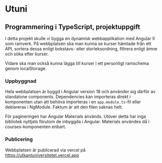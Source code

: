 # Utuni

## Programmering i TypeScript, projektuppgift

I detta projekt skulle vi bygga en dynamisk webbapplikation med Angular II som ramverk. På webbplatsen ska man kunna se kurser hämtade från ett API, sortera dessa enligt bokstavs- eller storleksordning, filtrera enligt ämne och söka efter kurser.

Vidare ska man också kunna lägga till kurser i ett personligt ramschema genom localStorage.

### Uppbyggnad

Hela webbplatsen är byggd i Angular version 18 och använder sig därför av standalone components. Dependencies kan importeras direkt i komponenten utan att behöva importeras i en `app.module.ts`-fil eller deklareras i NgModule. Faktum är att den filen saknas helt.

För pagineringen har Angular Materials används. Utöver detta har inga bibliotek nyttjats förutom de inbyggda i Angular. Materials användes då i courses-komponenten enbart.

### Publicering

Webbplatsen är publicerad via vercel på https://utkantuniversitetet.vercel.app
